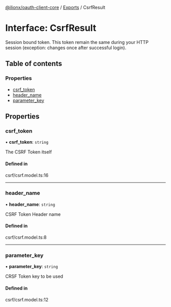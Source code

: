 [@ilionx/oauth-client-core](../README.md) / [Exports](../modules.md) / CsrfResult

# Interface: CsrfResult

Session bound token. This token remain the same during your HTTP session (exception: changes once after successful login).

## Table of contents

### Properties

- [csrf\_token](CsrfResult.md#csrf_token)
- [header\_name](CsrfResult.md#header_name)
- [parameter\_key](CsrfResult.md#parameter_key)

## Properties

### csrf\_token

• **csrf\_token**: `string`

The CSRF Token itself

#### Defined in

csrf/csrf.model.ts:16

___

### header\_name

• **header\_name**: `string`

CSRF Token Header name

#### Defined in

csrf/csrf.model.ts:8

___

### parameter\_key

• **parameter\_key**: `string`

CRSF Token key to be used

#### Defined in

csrf/csrf.model.ts:12
